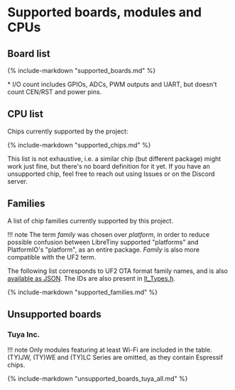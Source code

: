 # Supported boards, modules and CPUs

## Board list

{%
	include-markdown "supported_boards.md"
%}

\* I/O count includes GPIOs, ADCs, PWM outputs and UART, but doesn't count CEN/RST and power pins.

## CPU list

Chips currently supported by the project:

{%
	include-markdown "supported_chips.md"
%}

This list is not exhaustive, i.e. a similar chip (but different package) might work just fine, but there's no board definition for it yet.
If you have an unsupported chip, feel free to reach out using Issues or on the Discord server.

## Families

A list of chip families currently supported by this project.

!!! note
	The term *family* was chosen over *platform*, in order to reduce possible confusion between LibreTiny supported "platforms" and PlatformIO's "platform", as an entire package. *Family* is also more compatible with the UF2 term.

The following list corresponds to UF2 OTA format family names, and is also [available as JSON](../../families.json). The IDs are also present in [lt_Types.h](../../ltapi/lt__types_8h.md).

{%
	include-markdown "supported_families.md"
%}

## Unsupported boards

### Tuya Inc.

!!! note
	Only modules featuring at least Wi-Fi are included in the table. (TY)JW, (TY)WE and (TY)LC Series are omitted, as they contain Espressif chips.

{%
	include-markdown "unsupported_boards_tuya_all.md"
%}
